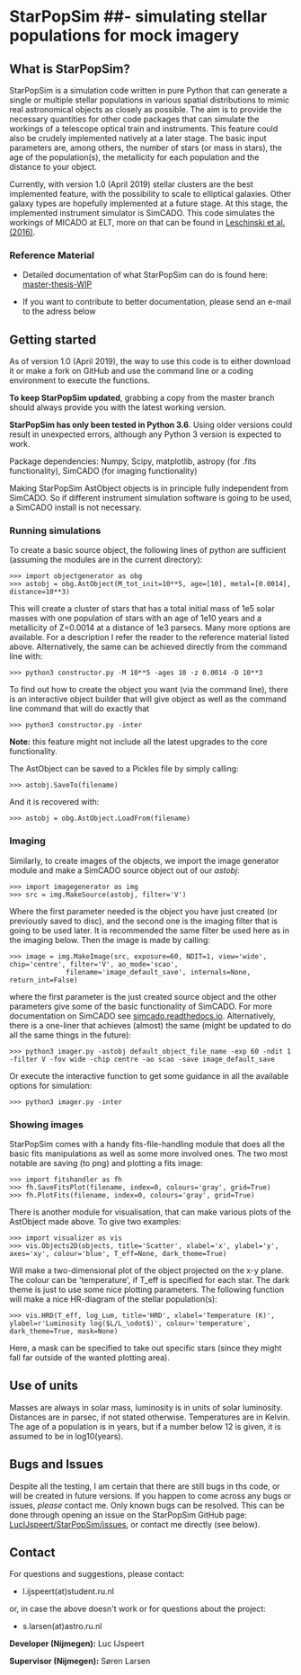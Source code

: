 ﻿# StarPopSim ##- simulating stellar populations for mock imagery


## What is StarPopSim?
StarPopSim is a simulation code written in pure Python that can generate a single or multiple stellar populations in various spatial distributions to mimic real astronomical objects as closely as possible. 
The aim is to provide the necessary quantities for other code packages that can simulate the workings of a telescope optical train and instruments. This feature could also be crudely implemented natively at a later stage.
The basic input parameters are, among others, the number of stars (or mass in stars), the age of the population(s), the metallicity for each population and the distance to your object.

Currently, with version 1.0 (April 2019) stellar clusters are the best implemented feature, with the possibility to scale to elliptical galaxies. Other galaxy types are hopefully implemented at a future stage.
At this stage, the implemented instrument simulator is SimCADO. This code simulates the workings of MICADO at ELT, more on that can be found in [Leschinski et al. (2016)](https://arxiv.org/pdf/1609.01480v1.pdf).


### Reference Material

* Detailed documentation of what StarPopSim can do is found here: [master-thesis-WIP](no-link-yet)

* If you want to contribute to better documentation, please send an e-mail to the adress below


## Getting started
As of version 1.0 (April 2019), the way to use this code is to either download it or make a fork on GitHub and use the command line or a coding environment to execute the functions.

**To keep StarPopSim updated**, grabbing a copy from the master branch should always provide you with the latest working version.

**StarPopSim has only been tested in Python 3.6**. Using older versions could result in unexpected errors, although any Python 3 version is expected to work.

Package dependencies: Numpy, Scipy, matplotlib, astropy (for .fits functionality), SimCADO (for imaging functionality)

Making StarPopSim AstObject objects is in principle fully independent from SimCADO. So if different instrument simulation software is going to be used, a SimCADO install is not necessary.


### Running simulations

To create a basic source object, the following lines of python are sufficient (assuming the modules are in the current directory):

    >>> import objectgenerator as obg
	>>> astobj = obg.AstObject(M_tot_init=10**5, age=[10], metal=[0.0014], distance=10**3)

This will create a cluster of stars that has a total initial mass of 1e5 solar masses with one population of stars with an age of 1e10 years and a metallicity of Z=0.0014 at a distance of 1e3 parsecs.
Many more options are available. For a description I refer the reader to the reference material listed above.
Alternatively, the same can be achieved directly from the command line with:

	>>> python3 constructor.py -M 10**5 -ages 10 -z 0.0014 -D 10**3
	
To find out how to create the object you want (via the command line), there is an interactive object builder that will give object as well as the command line command that will do exactly that

	>>> python3 constructor.py -inter

**Note:** this feature might not include all the latest upgrades to the core functionality.

The AstObject can be saved to a Pickles file by simply calling:

	>>> astobj.SaveTo(filename)
	
And it is recovered with:

	>>> astobj = obg.AstObject.LoadFrom(filename)

### Imaging

Similarly, to create images of the objects, we import the image generator module and make a SimCADO source object out of our *astobj*:

	>>> import imagegenerator as img
	>>> src = img.MakeSource(astobj, filter='V')
	
Where the first parameter needed is the object you have just created (or previously saved to disc), and the second one is the imaging filter that is going to be used later.
It is recommended the same filter be used here as in the imaging below. Then the image is made by calling:

	>>> image = img.MakeImage(src, exposure=60, NDIT=1, view='wide', chip='centre', filter='V', ao_mode='scao', 
				  filename='image_default_save', internals=None, return_int=False)

where the first parameter is the just created source object and the other parameters give some of the basic functionality of SimCADO.
For more documentation on SimCADO see [simcado.readthedocs.io](https://simcado.readthedocs.io/en/latest/index.html).
Alternatively, there is a one-liner that achieves (almost) the same (might be updated to do all the same things in the future):

	>>> python3 imager.py -astobj default_object_file_name -exp 60 -ndit 1 -filter V -fov wide -chip centre -ao scao -save image_default_save
	
Or execute the interactive function to get some guidance in all the available options for simulation:

	>>> python3 imager.py -inter
	
### Showing images

StarPopSim comes with a handy fits-file-handling module that does all the basic fits manipulations as well as some more involved ones. 
The two most notable are saving (to png) and plotting a fits image:

	>>> import fitshandler as fh
	>>> fh.SaveFitsPlot(filename, index=0, colours='gray', grid=True)
	>>> fh.PlotFits(filename, index=0, colours='gray', grid=True)
	
There is another module for visualisation, that can make various plots of the AstObject made above. To give two examples:

	>>> import visualizer as vis
	>>> vis.Objects2D(objects, title='Scatter', xlabel='x', ylabel='y', axes='xy', colour='blue', T_eff=None, dark_theme=True)

Will make a two-dimensional plot of the object projected on the x-y plane. The colour can be 'temperature', if T_eff is specified for each star. The dark theme is just to use some nice plotting parameters.
The following function will make a nice HR-diagram of the stellar population(s):

	>>> vis.HRD(T_eff, log_Lum, title='HRD', xlabel='Temperature (K)', ylabel=r'Luminosity log($L/L_\odot$)', colour='temperature', dark_theme=True, mask=None)

Here, a mask can be specified to take out specific stars (since they might fall far outside of the wanted plotting area).


## Use of units

Masses are always in solar mass, luminosity is in units of solar luminosity. Distances are in parsec, if not stated otherwise. Temperatures are in Kelvin.
The age of a population is in years, but if a number below 12 is given, it is assumed to be in log10(years).


## Bugs and Issues

Despite all the testing, I am certain that there are still bugs in ths code, or will be created in future versions. If you happen to come across any bugs or issues, *please* contact me. Only known bugs can be resolved.
This can be done through opening an issue on the StarPopSim GitHub page: [LucIJspeert/StarPopSim/issues](https://github.com/LucIJspeert/StarPopSim/issues), or contact me directly (see below).


## Contact

For questions and suggestions, please contact:

* l.ijspeert(at)student.ru.nl

or, in case the above doesn't work or for questions about the project:

* s.larsen(at)astro.ru.nl

**Developer (Nijmegen):** Luc IJspeert

**Supervisor (Nijmegen):** Søren Larsen

